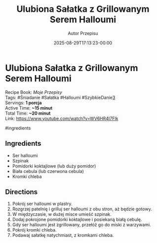 ﻿---
draft: true
title: "Ulubiona Sałatka z Grillowanym Serem Halloumi"
author: "Autor Przepisu"
recipe_image: images/recipe-headers/default.jpg
date: 2025-08-29T17:13:23-00:00
categories: ["do-kategoryzacji"]
tags: ["draft"]
tagline: "Przepis do sformatowania"
servings: 4
prep_time: 15
cook: true
cook_time: 30
calories: 300
protein: 20
fat: 10
carbohydrate: 25
---
# Ulubiona Sałatka z Grillowanym Serem Halloumi

Recipe Book: _Moje Przepisy_  
Tags: #Śniadanie #Sałatka #Halloumi #SzybkieDanie[3](https://nomadbynature.xyz/jak-tworzyc-relacyjne-bazy-danych-w-notion-darmowy-szablon)  
Servings: **1 porcja**  
Active Time: **~15 minut**  
Total Time: **~20 minut**  
Link: https://www.youtube.com/watch?v=WV6HR4I7Flk

#ingredients
## Ingredients

-  Ser halloumi
-  Szpinak
-  Pomidorki koktajlowe (lub duży pomidor)
-  Biała cebula (lub czerwona cebula)
-  Kromki chleba

## Directions

1. Pokrój ser halloumi w plastry.
2. Rozgrzej patelnię i grilluj ser halloumi z obu stron, aż będzie gotowy.
3. W międzyczasie, w dużej misce umieść szpinak.
4. Dodaj pokrojone pomidorki koktajlowe i posiekaną białą cebulę.
5. Gdy ser halloumi jest zgrillowany, przełóż go do miski z warzywami.
6. Pokrój kromki chleba.
7. Podawaj sałatkę natychmiast, z kromkami chleba.
